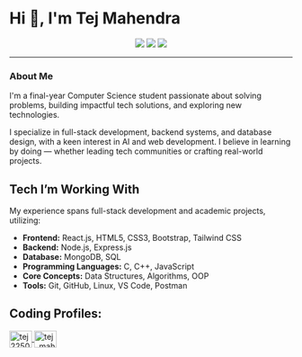 <h1>Hi 👋, I'm Tej Mahendra</h1>

<p align="center">
<a href="[https://your-portfolio-link.com](https://tejmahendra.vercel.app/)" target="_blank"><img src="https://img.shields.io/badge/-My%20Portfolio-purple?style=for-the-badge&logo=google-chrome" /></a> 
  <a href="[https://www.linkedin.com/in/vimalareddytummuru/](https://www.linkedin.com/in/tej-mahendra/)" target="_blank"><img src="https://img.shields.io/badge/-LinkedIn-blue?style=for-the-badge&logo=linkedin" /></a>
  <a href="mailto:reddytej15@gmail.com"><img src="https://img.shields.io/badge/-Gmail-red?style=for-the-badge&logo=gmail" /></a>
</p>

---
<h3>About Me</h3>
<p>
  I'm a final-year Computer Science student passionate about solving problems, building impactful tech solutions, and exploring new technologies.  </p>
  <p>
  I specialize in full-stack development, backend systems, and database design, with a keen interest in AI and web development.  
  I believe in learning by doing — whether leading tech communities or crafting real-world projects.  </p>
  
## Tech I’m Working With
My experience spans full-stack development and academic projects, utilizing:
- **Frontend:** React.js, HTML5, CSS3, Bootstrap, Tailwind CSS
- **Backend:** Node.js, Express.js
- **Database:** MongoDB, SQL
- **Programming Languages:** C, C++, JavaScript
- **Core Concepts:** Data Structures, Algorithms, OOP
- **Tools:** Git, GitHub, Linux, VS Code, Postman
  
## Coding Profiles:
<p align="left">
  <a href="https://www.codechef.com/users/tej22501a05h9" target="_blank">
    <img align="center" src="https://cdn.jsdelivr.net/npm/simple-icons@3.1.0/icons/codechef.svg" alt="tej22501a05h9" height="30" width="40" />
  </a>
  <a href="https://www.leetcode.com/tej_mahendra" target="_blank">
    <img align="center" src="https://raw.githubusercontent.com/rahuldkjain/github-profile-readme-generator/master/src/images/icons/Social/leet-code.svg" alt="tej_mahendra" height="30" width="40" />
  </a>
</p>

<!-- <p>
  <img align="center" src="https://github-readme-stats.vercel.app/api/top-langs?username=tej-mahender&show_icons=true&locale=en&layout=compact" alt="tej-mahender" />
</p>  !-->
